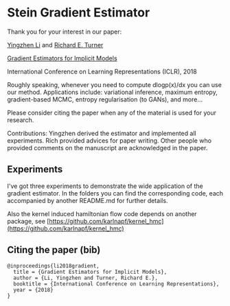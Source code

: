 # Stein Gradient Estimator

Thank you for your interest in our paper:

[Yingzhen Li](http://yingzhenli.net) and 
[Richard E. Turner](http://cbl.eng.cam.ac.uk/Public/Turner/WebHome)

[Gradient Estimators for Implicit Models](https://openreview.net/forum?id=SJi9WOeRb)

International Conference on Learning Representations (ICLR), 2018

Roughly speaking, whenever you need to compute dlogp(x)/dx you can use our method. Applications include: variational inference, maximum entropy, gradient-based MCMC, entropy regularisation (to GANs), and more...

Please consider citing the paper when any of the material is used for your research.

Contributions: Yingzhen derived the estimator and implemented all experiments. Rich provided advices for paper writing. Other people who provided comments on the manuscript are acknowledged in the paper.

## Experiments

I've got three experiments to demonstrate the wide application of the gradient estimator. In the folders you can find the corresponding code, each accompanied by another README.md for further details.

Also the kernel induced hamiltonian flow code depends on another package, see [https://github.com/karlnapf/kernel_hmc](https://github.com/karlnapf/kernel_hmc)

## Citing the paper (bib)
```
@inproceedings{li2018gradient,
  title = {Gradient Estimators for Implicit Models},
  author = {Li, Yingzhen and Turner, Richard E.},
  booktitle = {International Conference on Learning Representations},
  year = {2018}
}
```
